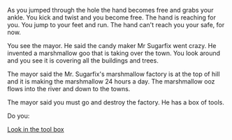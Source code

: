 As you jumped through the hole the hand becomes 
free and grabs your ankle. You kick and twist and you become free.
The hand is reaching for you. You jump to your feet and run. 
The hand can't reach you your safe, for now. 

You see the mayor. He said the candy maker Mr Sugarfix went crazy. 
He invented a marshmallow goo that is taking over the town. You look 
around and you see it is covering all the buildings and trees. 

The mayor said the Mr. Sugarfix's  marshmallow factory is at the 
top of hill and it is making the marshmallow 24 hours a day. 
The marshmallow ooz flows into the river and down to the towns. 

The mayor said you must go and destroy the factory. He has a box of tools.

Do you:

[Look in the tool box](tool_box/tool_box.md)